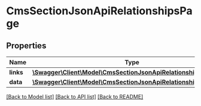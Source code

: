 # CmsSectionJsonApiRelationshipsPage

## Properties
Name | Type | Description | Notes
------------ | ------------- | ------------- | -------------
**links** | [**\Swagger\Client\Model\CmsSectionJsonApiRelationshipsPageLinks**](CmsSectionJsonApiRelationshipsPageLinks.md) |  | [optional] 
**data** | [**\Swagger\Client\Model\CmsSectionJsonApiRelationshipsPageData**](CmsSectionJsonApiRelationshipsPageData.md) |  | [optional] 

[[Back to Model list]](../../README.md#documentation-for-models) [[Back to API list]](../../README.md#documentation-for-api-endpoints) [[Back to README]](../../README.md)

